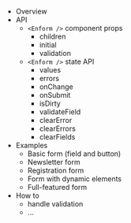  - Overview
 - API
    - `<Enform />` component props
      - children
      - initial
      - validation
    - `<Enform />` state API
      - values
      - errors
      - onChange
      - onSubmit
      - isDirty
      - validateField
      - clearError
      - clearErrors
      - clearFields
 - Examples
    - Basic form (field and button)
    - Newsletter form
    - Registration form
    - Form with dynamic elements
    - Full-featured form
 - How to
    - handle validation
    - ...
